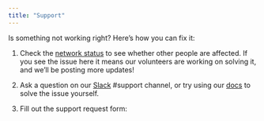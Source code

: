 ```yaml
---
title: "Support"
---
```


Is something not working right? Here’s how you can fix it:

1. Check the [network status](/network-status) to see whether other people are affected. If you see the issue here it means our volunteers are working on solving it, and we’ll be posting more updates!

2. Ask a question on our [Slack](https://slack.nycmesh.net/) #support channel, or try using our [docs](https://docs.nycmesh.net/) to solve the issue yourself.

3. Fill out the support request form:
